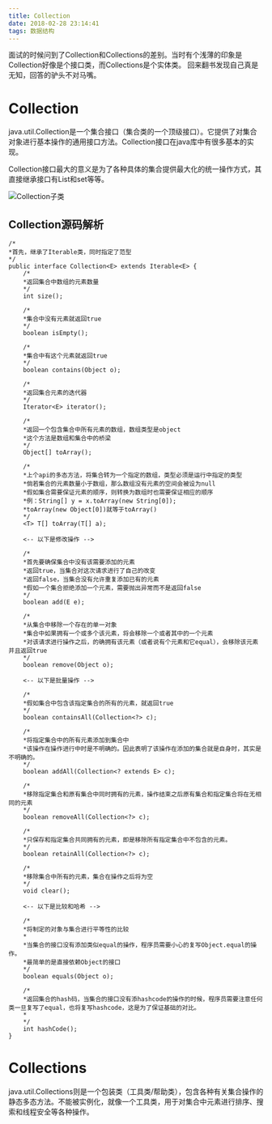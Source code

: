 ```yaml
---
title: Collection
date: 2018-02-28 23:14:41
tags: 数据结构
---
```


面试的时候问到了Collection和Collections的差别。当时有个浅薄的印象是Collection好像是个接口类，而Collections是个实体类。
回来翻书发现自己真是无知，回答的驴头不对马嘴。

# Collection

java.util.Collection是一个集合接口（集合类的一个顶级接口）。它提供了对集合对象进行基本操作的通用接口方法。Collection接口在java库中有很多基本的实现。

Collection接口最大的意义是为了各种具体的集合提供最大化的统一操作方式，其直接继承接口有List和set等等。

![Collection子类](/images/数据结构/Java集合框架.jpg)


## Collection源码解析

```
/*
*首先，继承了Iterable类，同时指定了范型
*/
public interface Collection<E> extends Iterable<E> {
	/*
	*返回集合中数组的元素数量
	*/
	int size();

	/*
	*集合中没有元素就返回true
	*/
	boolean isEmpty();

	/*
	*集合中有这个元素就返回true
	*/
	boolean contains(Object o);

	/*
	*返回集合元素的迭代器
	*/
	Iterator<E> iterator();

	/*
	*返回一个包含集合中所有元素的数组，数组类型是object
	*这个方法是数组和集合中的桥梁
	*/
	Object[] toArray();

	/*
	*上个api的多态方法，将集合转为一个指定的数组，类型必须是运行中指定的类型
	*倘若集合的元素数量小于数组，那么数组没有元素的空间会被设为null
	*假如集合需要保证元素的顺序，则转换为数组时也需要保证相应的顺序
	*例：String[] y = x.toArray(new String[0]);
	*toArray(new Object[0])就等于toArray()
	*/
	<T> T[] toArray(T[] a);

	<-- 以下是修改操作 -->

	/*
	*首先要确保集合中没有该需要添加的元素
	*返回true，当集合对这次请求进行了自己的改变
	*返回false，当集合没有允许重复添加已有的元素
	*假如一个集合拒绝添加一个元素，需要抛出异常而不是返回false
	*/
	boolean add(E e);

	/*
	*从集合中移除一个存在的单一对象
	*集合中如果拥有一个或多个该元素，将会移除一个或者其中的一个元素
	*对该请求进行操作之后，的确拥有该元素（或者说有个元素和它equal），会移除该元素并且返回true
	*/
	boolean remove(Object o);

	<-- 以下是批量操作 -->

	/*
	*假如集合中包含该指定集合的所有的元素，就返回true
	*/
	boolean containsAll(Collection<?> c);

	/*
	*将指定集合中的所有元素添加到集合中
	*该操作在操作进行中时是不明确的。因此表明了该操作在添加的集合就是自身时，其实是不明确的。
	*/
	boolean addAll(Collection<? extends E> c);

	/*
	*移除指定集合和原有集合中同时拥有的元素，操作结束之后原有集合和指定集合将在无相同的元素
	*/
	boolean removeAll(Collection<?> c);

	/*
	*只保存和指定集合共同拥有的元素，即是移除所有指定集合中不包含的元素。
	*/
	boolean retainAll(Collection<?> c);

	/*
	*移除集合中所有的元素，集合在操作之后将为空
	*/
	void clear();

	<-- 以下是比较和哈希 -->

	/*
	*将制定的对象与集合进行平等性的比较
	*
	*当集合的接口没有添加类似equal的操作，程序员需要小心的复写Object.equal的操作。
	*最简单的是直接依赖Object的接口
	*/
	boolean equals(Object o);

	/*
	*返回集合的hash码，当集合的接口没有添hashcode的操作的时候，程序员需要注意任何类一旦复写了equal，也将复写hashcode，这是为了保证基础的对比。
	*
	*/
	int hashCode();
}
```

# Collections

java.util.Collections则是一个包装类（工具类/帮助类），包含各种有关集合操作的静态多态方法。不能被实例化，就像一个工具类，用于对集合中元素进行排序、搜索和线程安全等各种操作。

